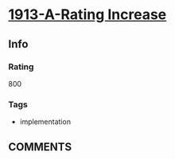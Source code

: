 # [1913-A-Rating Increase](https://codeforces.com/problemset/problem/1913/A)

## Info

### Rating

800

### Tags

- implementation

## __COMMENTS__

> 
